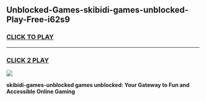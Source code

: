 
## Unblocked-Games-skibidi-games-unblocked-Play-Free-i62s9
<h3>
<a href="https://premium76.site?title=skibidi-games-unblocked&ref=20A">CLICK TO PLAY</a></h3>
<hr>

<h3>
<a href="https://premium76.site?title=skibidi-games-unblocked&ref=20A">CLICK 2 PLAY</a>
  
</h3>

<a href="https://premium76.site?title=skibidi-games-unblocked&ref=20A"><img src="https://clearcache.store/games.png"></a>


**skibidi-games-unblocked games unblocked: Your Gateway to Fun and Accessible Online Gaming**
